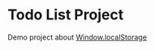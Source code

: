 # Todo List Project

Demo project about <a href="https://developer.mozilla.org/en-US/docs/Web/API/Window/localStorage">Window.localStorage</a>